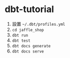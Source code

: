 # dbt-tutorial

1. 設置 `~/.dbt/profiles.yml`
2. `cd jaffle_shop`
3. `dbt run`
4. `dbt test`
5. `dbt docs generate`
6. `dbt docs serve`
